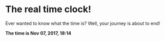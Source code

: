 # The real time clock!

Ever wanted to know what the time is? Well, your journey is about to end!

**The time is Nov 07, 2017, 18:14**